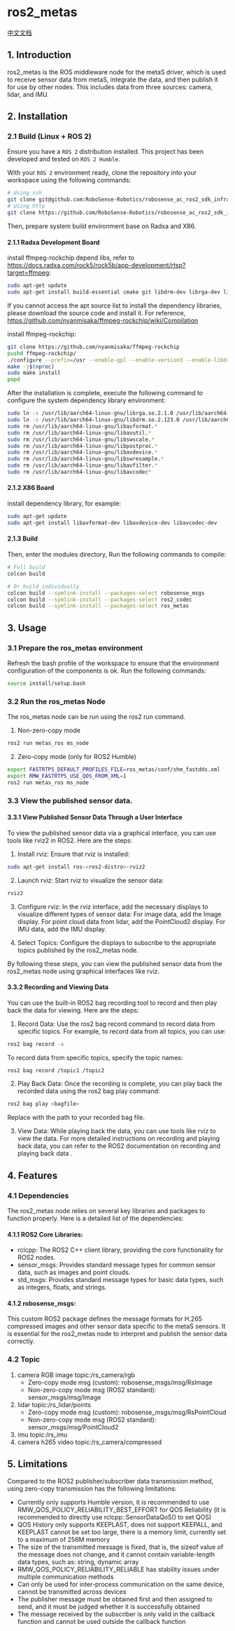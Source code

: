# ros2_metas

[中文文档](https://github.com/RoboSense-Robotics/robosense_ac_ros2_sdk_infra/blob/main/modules/ros_metas/README_CN.md)

## 1. Introduction

ros2_metas is the ROS middleware node for the metaS driver, which is used to receive sensor data from metaS, integrate the data, and then publish it for use by other nodes. This includes data from three sources: camera, lidar, and IMU.

## 2. Installation

### 2.1 Build (Linux + ROS 2)

Ensure you have a `ROS 2` distribution installed. This project has been developed and tested on `ROS 2 Humble`.

With your `ROS 2` environment ready, clone the repository into your workspace using the following commands:

```bash
# Using ssh
git clone git@github.com:RoboSense-Robotics/robosense_ac_ros2_sdk_infra.git
# Using http
git clone https://github.com/RoboSense-Robotics/robosense_ac_ros2_sdk_infra.git
```
Then, prepare system build environment base on Radxa and X86.

#### 2.1.1 Radxa Development Board

install ffmpeg-rockchip depend libs, refer to https://docs.radxa.com/rock5/rock5b/app-development/rtsp?target=ffmpeg:
```bash
sudo apt-get update
sudo apt-get install build-essential cmake git libdrm-dev librga-dev librockchip-mpp-dev libsdl2*-dev libx264-dev libx265-dev pkg-config
```
If you cannot access the apt source list to install the dependency libraries, please download the source code and install it. For reference, https://github.com/nyanmisaka/ffmpeg-rockchip/wiki/Compilation

install ffmpeg-rockchip:
```bash
git clone https://github.com/nyanmisaka/ffmpeg-rockchip
pushd ffmpeg-rockchip/
./configure --prefix=/usr --enable-gpl --enable-version3 --enable-libdrm --enable-rkmpp --enable-rkrga --enable-libx264 --enable-libx265 --enable-ffplay
make -j$(nproc)
sudo make install
popd
```

After the installation is complete, execute the following command to configure the system dependency library environment:
```bash
sudo ln -s /usr/lib/aarch64-linux-gnu/librga.so.2.1.0 /usr/lib/aarch64-linux-gnu/librga.so
sudo ln -s /usr/lib/aarch64-linux-gnu/libdrm.so.2.123.0 /usr/lib/aarch64-linux-gnu/libdrm.so
sudo rm /usr/lib/aarch64-linux-gnu/libavformat.* 
sudo rm /usr/lib/aarch64-linux-gnu/libavutil.*
sudo rm /usr/lib/aarch64-linux-gnu/libswscale.*
sudo rm /usr/lib/aarch64-linux-gnu/libpostproc.*
sudo rm /usr/lib/aarch64-linux-gnu/libavdevice.*
sudo rm /usr/lib/aarch64-linux-gnu/libswresample.*
sudo rm /usr/lib/aarch64-linux-gnu/libavfilter.*
sudo rm /usr/lib/aarch64-linux-gnu/libavcodec*
```
#### 2.1.2 X86 Board
install dependency library, for example:
```bash
sudo apt-get update
sudo apt-get install libavformat-dev libavdevice-dev libavcodec-dev
```

#### 2.1.3 Build
Then, enter the modules directory, Run the following commands to compile:

```bash
# Full build
colcon build

# Or build individually
colcon build --symlink-install --packages-select robosense_msgs
colcon build --symlink-install --packages-select ros2_codec
colcon build --symlink-install --packages-select ros_metas
```

## 3. Usage

### 3.1 Prepare the ros_metas environment
Refresh the bash profile of the workspace to ensure that the environment configuration of the components is ok.
Run the following commands:
```bash
source install/setup.bash
```

### 3.2 Run the ros_metas Node
The ros_metas node can be run using the ros2 run command.
1. Non-zero-copy mode
```bash
ros2 run metas_ros ms_node
```
2. Zero-copy mode (only for ROS2 Humble)
```bash
export FASTRTPS_DEFAULT_PROFILES_FILE=ros_metas/conf/shm_fastdds.xml
export RMW_FASTRTPS_USE_QOS_FROM_XML=1
ros2 run metas_ros ms_node
```

### 3.3 View the published sensor data.

#### 3.3.1 View Published Sensor Data Through a User Interface

To view the published sensor data via a graphical interface, you can use tools like rviz2 in ROS2. Here are the steps:
1. Install rviz:
Ensure that rviz is installed:
```bash
sudo apt-get install ros-<ros2-distro>-rviz2
```
2. Launch rviz:
Start rviz to visualize the sensor data:
```bash
rviz2
```
3. Configure rviz:
In the rviz interface, add the necessary displays to visualize different types of sensor data:
For image data, add the Image display.
For point cloud data from lidar, add the PointCloud2 display.
For IMU data, add the IMU display.

4. Select Topics:
Configure the displays to subscribe to the appropriate topics published by the ros2_metas node.

By following these steps, you can view the published sensor data from the ros2_metas node using graphical interfaces like rviz.

#### 3.3.2 Recording and Viewing Data
You can use the built-in ROS2 bag recording tool to record and then play back the data for viewing. Here are the steps:

1. Record Data:
Use the ros2 bag record command to record data from specific topics. For example, to record data from all topics, you can use:
```bash
ros2 bag record -a
```

To record data from specific topics, specify the topic names:
```bash
ros2 bag record /topic1 /topic2
```
2. Play Back Data:
Once the recording is complete, you can play back the recorded data using the ros2 bag play command:
```bash
ros2 bag play <bagfile>
```
Replace <bagfile> with the path to your recorded bag file.

3. View Data:
While playing back the data, you can use tools like rviz to view the data.
For more detailed instructions on recording and playing back data, you can refer to the ROS2 documentation on recording and playing back data .


## 4. Features
### 4.1  Dependencies
The ros2_metas node relies on several key libraries and packages to function properly. Here is a detailed list of the dependencies:

#### 4.1.1 ROS2 Core Libraries:
* rclcpp: The ROS2 C++ client library, providing the core functionality for ROS2 nodes.
* sensor_msgs: Provides standard message types for common sensor data, such as images and point clouds.
* std_msgs: Provides standard message types for basic data types, such as integers, floats, and strings.
#### 4.1.2 robosense_msgs:
This custom ROS2 package defines the message formats for H.265 compressed images and other sensor data specific to the metaS sensors. It is essential for the ros2_metas node to interpret and publish the sensor data correctly.

### 4.2 Topic 
1. camera RGB image topic:/rs_camera/rgb
   * Zero-copy mode msg (custom): robosense_msgs/msg/RsImage
   * Non-zero-copy mode msg (ROS2 standard): sensor_msgs/msg/Image
2. lidar topic:/rs_lidar/points
   * Zero-copy mode msg (custom): robosense_msgs/msg/RsPointCloud
   * Non-zero-copy mode msg (ROS2 standard): sensor_msgs/msg/PointCloud2
3. imu topic:/rs_imu
4. camera h265 video topic:/rs_camera/compressed

## 5. Limitations
Compared to the ROS2 publisher/subscriber data transmission method, using zero-copy transmission has the following limitations:
* Currently only supports Humble version, it is recommended to use RMW_QOS_POLICY_RELIABILITY_BEST_EFFORT for QOS Reliability (it is recommended to directly use rclcpp::SensorDataQoS() to set QOS)
* QOS History only supports KEEPLAST, does not support KEEPALL, and KEEPLAST cannot be set too large, there is a memory limit, currently set to a maximum of 256M memory
* The size of the transmitted message is fixed, that is, the sizeof value of the message does not change, and it cannot contain variable-length data types, such as: string, dynamic array
* RMW_QOS_POLICY_RELIABILITY_RELIABLE has stability issues under multiple communication methods
* Can only be used for inter-process communication on the same device, cannot be transmitted across devices
* The publisher message must be obtained first and then assigned to send, and it must be judged whether it is successfully obtained
* The message received by the subscriber is only valid in the callback function and cannot be used outside the callback function


